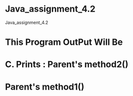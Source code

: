 # Java_assignment_4.2
Java_assignment_4.2

# This Program OutPut Will Be
# C. Prints : Parent's method2()
#             Parent's method1()
